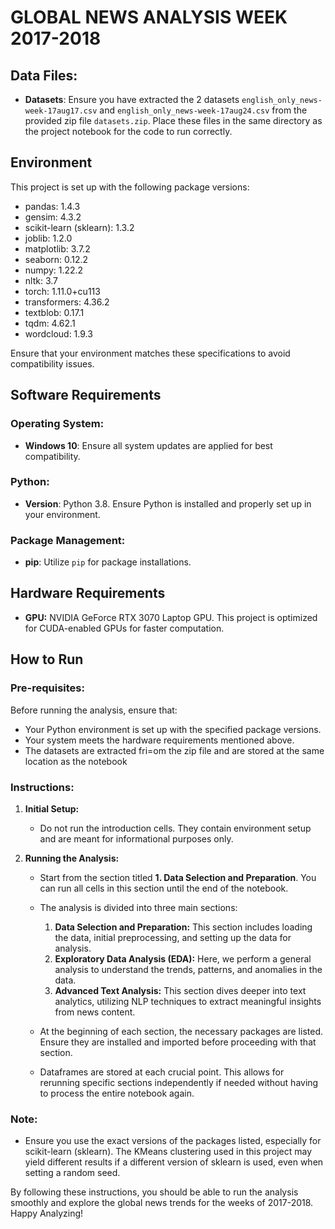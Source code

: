 # GLOBAL NEWS ANALYSIS WEEK 2017-2018

## Data Files:
- **Datasets**: Ensure you have extracted the 2 datasets `english_only_news-week-17aug17.csv` and `english_only_news-week-17aug24.csv` from the provided zip file `datasets.zip`. Place these files in the same directory as the project notebook for the code to run correctly.

## Environment
This project is set up with the following package versions:
- pandas: 1.4.3
- gensim: 4.3.2
- scikit-learn (sklearn): 1.3.2
- joblib: 1.2.0
- matplotlib: 3.7.2
- seaborn: 0.12.2
- numpy: 1.22.2
- nltk: 3.7
- torch: 1.11.0+cu113
- transformers: 4.36.2
- textblob: 0.17.1
- tqdm: 4.62.1
- wordcloud: 1.9.3

Ensure that your environment matches these specifications to avoid compatibility issues.

## Software Requirements

### Operating System:
- **Windows 10**: Ensure all system updates are applied for best compatibility.

### Python:
- **Version**: Python 3.8. Ensure Python is installed and properly set up in your environment.

### Package Management:
- **pip**: Utilize `pip` for package installations. 

## Hardware Requirements
- **GPU:** NVIDIA GeForce RTX 3070 Laptop GPU. This project is optimized for CUDA-enabled GPUs for faster computation.

## How to Run

### Pre-requisites:
Before running the analysis, ensure that:
- Your Python environment is set up with the specified package versions.
- Your system meets the hardware requirements mentioned above.
- The datasets are extracted fri=om the zip file and are stored at the same location as the notebook

### Instructions:
1. **Initial Setup:**
   - Do not run the introduction cells. They contain environment setup and are meant for informational purposes only.

2. **Running the Analysis:**
   - Start from the section titled **1. Data Selection and Preparation**. You can run all cells in this section until the end of the notebook.
   - The analysis is divided into three main sections:
     1. **Data Selection and Preparation:** This section includes loading the data, initial preprocessing, and setting up the data for analysis.
     2. **Exploratory Data Analysis (EDA):** Here, we perform a general analysis to understand the trends, patterns, and anomalies in the data.
     3. **Advanced Text Analysis:** This section dives deeper into text analytics, utilizing NLP techniques to extract meaningful insights from news content.

   - At the beginning of each section, the necessary packages are listed. Ensure they are installed and imported before proceeding with that section.
   - Dataframes are stored at each crucial point. This allows for rerunning specific sections independently if needed without having to process the entire notebook again.

### Note:
- Ensure you use the exact versions of the packages listed, especially for scikit-learn (sklearn). The KMeans clustering used in this project may yield different results if a different version of sklearn is used, even when setting a random seed.

By following these instructions, you should be able to run the analysis smoothly and explore the global news trends for the weeks of 2017-2018. Happy Analyzing!
